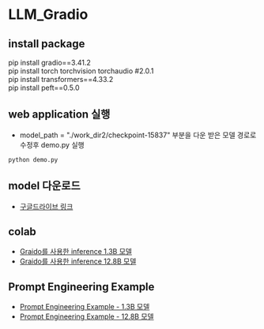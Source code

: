# LLM_Gradio
## install package
pip install gradio==3.41.2
<br>
pip install torch torchvision torchaudio #2.0.1
<br>
pip install transformers==4.33.2
<br>
pip install peft==0.5.0

## web application 실행
- model_path = "./work_dir2/checkpoint-15837" 부분을 다운 받은 모델 경로로 수정후 demo.py 실행
```
python demo.py
```
## model 다운로드
- [구글드라이브 링크](https://drive.google.com/file/d/1xGTCDNlAdq6Nj5flCy58cyVclwNWqgZA/view?usp=sharing)

## colab
- [Graido를 사용한 inference 1.3B 모델](https://colab.research.google.com/drive/1K8HIRgFunydUz4W2n8pVrZb3RK8a-W7V#scrollTo=hrQ7oek9NLTS)
- [Graido를 사용한 inference 12.8B 모델](https://colab.research.google.com/drive/11Inasp7S9aVRAyKRGt9RNDDID15JMl9R?usp=sharing)

## Prompt Engineering Example
- [Prompt Engineering Example - 1.3B 모델](https://colab.research.google.com/drive/1hpJk8qbnYKVKc8b10iDc02TqaHy1IW-l?usp=sharing)
- [Prompt Engineering Example - 12.8B 모델](https://colab.research.google.com/drive/1ajg-lxMFC4ROCLHKmRXb0u1ho7WWeGLx?usp=sharing)
